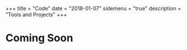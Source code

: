+++
title = "Code"
date = "2018-01-07"
sidemenu = "true"
description = "Tools and Projects"
+++

# Coming Soon
